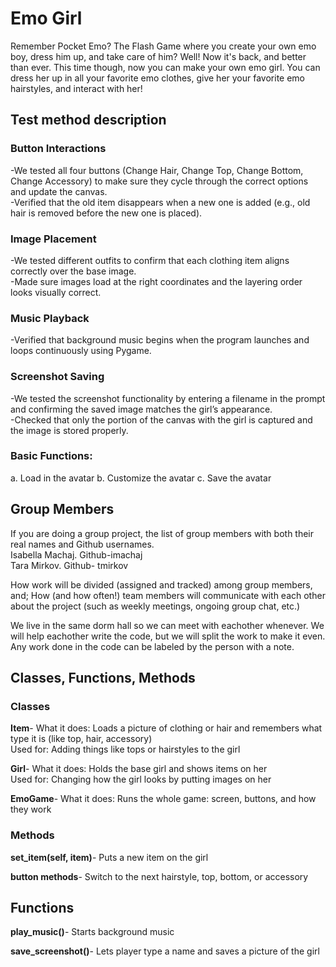 
# Emo Girl 


Remember Pocket Emo? The Flash Game where you create your own emo boy, dress him up, and take care of him? Well! Now it's back, and better than ever. This time though, now you can make your own emo girl. You can dress her up in all your favorite emo clothes, give her your favorite emo hairstyles, and interact with her!

## Test method description

### Button Interactions
 -We tested all four buttons (Change Hair, Change Top, Change Bottom, Change Accessory) to make sure they cycle through the correct options and update the canvas.<br>
 -Verified that the old item disappears when a new one is added (e.g., old hair is removed before the new one is placed).<br>

### Image Placement
 -We tested different outfits to confirm that each clothing item aligns correctly over the base image.<br>
 -Made sure images load at the right coordinates and the layering order looks visually correct.<br>

### Music Playback
 -Verified that background music begins when the program launches and loops continuously using Pygame.

### Screenshot Saving
 -We tested the screenshot functionality by entering a filename in the prompt and confirming the saved image matches the girl’s appearance.<br>
 -Checked that only the portion of the canvas with the girl is captured and the image is stored properly.

### Basic Functions: 
a. Load in the avatar 
b. Customize the avatar 
c. Save the avatar  

## Group Members
If you are doing a group project, the list of group members with both their real names and Github usernames. <br>
Isabella Machaj. Github-imachaj <br>
Tara Mirkov. Github- tmirkov


How work will be divided (assigned and tracked) among group members, and; How (and how often!) team members will communicate with each other about the project (such as weekly meetings, ongoing group chat, etc.) 

We live in the same dorm hall so we can meet with eachother whenever. We will help eachother write the code, but we will split the work to make it even. Any work done in the code can be labeled by the person with a note.

## Classes, Functions, Methods

### Classes

**Item**-
What it does: Loads a picture of clothing or hair and remembers what type it is (like top, hair, accessory) <br>
Used for: Adding things like tops or hairstyles to the girl <br>

**Girl**-
What it does: Holds the base girl and shows items on her <br>
Used for: Changing how the girl looks by putting images on her <br>

**EmoGame**-
What it does: Runs the whole game: screen, buttons, and how they work <br>

### Methods

**set_item(self, item)**-
Puts a new item on the girl <br>

**button methods**-
Switch to the next hairstyle, top, bottom, or accessory <br>

## Functions

**play_music()**-
Starts background music <br>

**save_screenshot()**-
Lets player type a name and saves a picture of the girl
